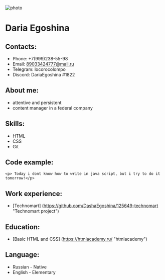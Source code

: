 ![photo](/rsschool-cv/616306449.jpeg "Дарья Егошина")
# Daria Egoshina
## Contacts: 
* Phone: +7(999)238-55-98
* Email: 89033424777@mail.ru
* Telegram: locorocolompo
* Discord: DariaEgoshina #1822
## About me:
* attentive and persistent
* content manager in a federal company
## Skills:
* HTML
* CSS
* Git
## Code example:
``` <p> Today i dont know how to write in java script, but i try to do it tomorrow!</p> ```
## Work experience:
* [Technomart] (https://github.com/DashaEgoshina/125649-technomart "Technomart project")
## Education:
* [Basic HTML and CSS] (https://htmlacademy.ru/ "htmlacademy")
## Language:
* Russian - Native
* English - Elementary

